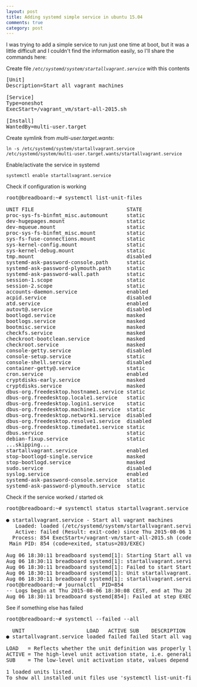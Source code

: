 ```yaml
---
layout: post
title: Adding systemd simple service in ubuntu 15.04
comments: true
category: post
---
```


I was trying to add a simple service to run just one time at boot, but it was a little difficult and I couldn't find the information easily, so I'll share the commands here:


Create file *`/etc/systemd/system/startallvagrant.service`* with this contents
<pre>
[Unit]
Description=Start all vagrant machines

[Service]
Type=oneshot
ExecStart=/vagrant_vm/start-all-2015.sh

[Install]
WantedBy=multi-user.target
</pre>

Create symlink from *multi-user.target.wants*:

    ln -s /etc/systemd/system/startallvagrant.service /etc/systemd/system/multi-user.target.wants/startallvagrant.service

Enable/activate the service in systemd

    systemctl enable startallvagrant.service

Check if configuration is working

<pre>
root@breadboard:~# systemctl list-unit-files

UNIT FILE                              STATE   
proc-sys-fs-binfmt_misc.automount      static  
dev-hugepages.mount                    static  
dev-mqueue.mount                       static  
proc-sys-fs-binfmt_misc.mount          static  
sys-fs-fuse-connections.mount          static  
sys-kernel-config.mount                static  
sys-kernel-debug.mount                 static  
tmp.mount                              disabled
systemd-ask-password-console.path      static  
systemd-ask-password-plymouth.path     static  
systemd-ask-password-wall.path         static  
session-1.scope                        static  
session-2.scope                        static  
accounts-daemon.service                enabled 
acpid.service                          disabled
atd.service                            enabled 
autovt@.service                        disabled
bootlogd.service                       masked  
bootlogs.service                       masked  
bootmisc.service                       masked  
checkfs.service                        masked  
checkroot-bootclean.service            masked  
checkroot.service                      masked  
console-getty.service                  disabled
console-setup.service                  static  
console-shell.service                  disabled
container-getty@.service               static  
cron.service                           enabled 
cryptdisks-early.service               masked  
cryptdisks.service                     masked  
dbus-org.freedesktop.hostname1.service static  
dbus-org.freedesktop.locale1.service   static  
dbus-org.freedesktop.login1.service    static  
dbus-org.freedesktop.machine1.service  static  
dbus-org.freedesktop.network1.service  disabled
dbus-org.freedesktop.resolve1.service  disabled
dbus-org.freedesktop.timedate1.service static  
dbus.service                           static  
debian-fixup.service                   static  
...skipping...
startallvagrant.service                enabled
stop-bootlogd-single.service           masked  
stop-bootlogd.service                  masked  
sudo.service                           disabled
syslog.service                         enabled 
systemd-ask-password-console.service   static  
systemd-ask-password-plymouth.service  static  
</pre>

Check if the service worked / started ok

<pre>
root@breadboard:~# systemctl status startallvagrant.service 

● startallvagrant.service - Start all vagrant machines
   Loaded: loaded (/etc/systemd/system/startallvagrant.service; enabled; vendor preset: enabled)
   Active: failed (Result: exit-code) since Thu 2015-08-06 18:30:11 CEST; 6min ago
  Process: 854 ExecStart=/vagrant-vm/start-all-2015.sh (code=exited, status=203/EXEC)
 Main PID: 854 (code=exited, status=203/EXEC)

Aug 06 18:30:11 breadboard systemd[1]: Starting Start all vagrant machines...
Aug 06 18:30:11 breadboard systemd[1]: startallvagrant.service: main process exited, code=exited, status=203/EXEC
Aug 06 18:30:11 breadboard systemd[1]: Failed to start Start all vagrant machines.
Aug 06 18:30:11 breadboard systemd[1]: Unit startallvagrant.service entered failed state.
Aug 06 18:30:11 breadboard systemd[1]: startallvagrant.service failed.
root@breadboard:~# journalctl _PID=854
-- Logs begin at Thu 2015-08-06 18:30:08 CEST, end at Thu 2015-08-06 18:33:40 CEST. --
Aug 06 18:30:11 breadboard systemd[854]: Failed at step EXEC spawning /vagrant-vm/start-all-2015.sh: No such file or directory
</pre>

See if something else has failed

<pre>
root@breadboard:~# systemctl --failed --all

  UNIT                    LOAD   ACTIVE SUB    DESCRIPTION
● startallvagrant.service loaded failed failed Start all vagrant machines

LOAD   = Reflects whether the unit definition was properly loaded.
ACTIVE = The high-level unit activation state, i.e. generalization of SUB.
SUB    = The low-level unit activation state, values depend on unit type.

1 loaded units listed.
To show all installed unit files use 'systemctl list-unit-files'.
</pre>